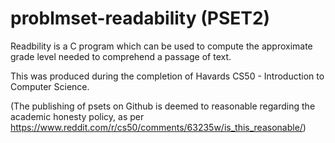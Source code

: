 # problmset-readability (PSET2)

Readbility is a C program which can be used to compute the approximate grade level needed to comprehend a passage of text.

This was produced during the completion of Havards CS50 - Introduction to Computer Science.

(The publishing of psets on Github is deemed to reasonable regarding the academic honesty policy, as per https://www.reddit.com/r/cs50/comments/63235w/is_this_reasonable/) 
